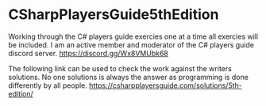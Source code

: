 # CSharpPlayersGuide5thEdition
Working through the C# players guide exercies one at a time all exercies will be included.
I am an active member and moderator of the C# players guide discord server. https://discord.gg/Wx8VMUbk68

The following link can be used to check the work against the writers solutions. No one solutions is always the answer as programming is done differently by all people.
https://csharpplayersguide.com/solutions/5th-edition/
